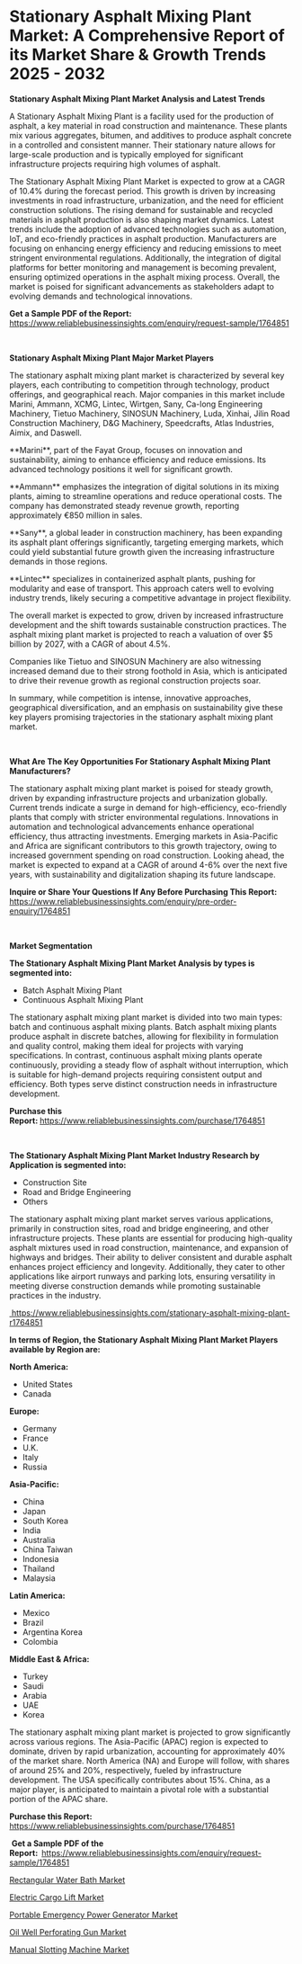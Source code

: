 <p><h1>Stationary Asphalt Mixing Plant Market: A Comprehensive Report of its Market Share & Growth Trends 2025 - 2032</h1></p><p><strong>Stationary Asphalt Mixing Plant Market Analysis and Latest Trends</strong></p>
<p><p>A Stationary Asphalt Mixing Plant is a facility used for the production of asphalt, a key material in road construction and maintenance. These plants mix various aggregates, bitumen, and additives to produce asphalt concrete in a controlled and consistent manner. Their stationary nature allows for large-scale production and is typically employed for significant infrastructure projects requiring high volumes of asphalt.</p><p>The Stationary Asphalt Mixing Plant Market is expected to grow at a CAGR of 10.4% during the forecast period. This growth is driven by increasing investments in road infrastructure, urbanization, and the need for efficient construction solutions. The rising demand for sustainable and recycled materials in asphalt production is also shaping market dynamics. Latest trends include the adoption of advanced technologies such as automation, IoT, and eco-friendly practices in asphalt production. Manufacturers are focusing on enhancing energy efficiency and reducing emissions to meet stringent environmental regulations. Additionally, the integration of digital platforms for better monitoring and management is becoming prevalent, ensuring optimized operations in the asphalt mixing process. Overall, the market is poised for significant advancements as stakeholders adapt to evolving demands and technological innovations.</p></p>
<p><strong>Get a Sample PDF of the Report:&nbsp;</strong> <a href="https://www.reliablebusinessinsights.com/enquiry/request-sample/1764851?utm_campaign=100&utm_medium=2&utm_source=Github&utm_content=ia&utm_term=22022025&utm_id=stationary-asphalt-mixing-plant">https://www.reliablebusinessinsights.com/enquiry/request-sample/1764851</a></p>
<p>&nbsp;</p>
<p><strong>Stationary Asphalt Mixing Plant Major Market Players</strong></p>
<p><p>The stationary asphalt mixing plant market is characterized by several key players, each contributing to competition through technology, product offerings, and geographical reach. Major companies in this market include Marini, Ammann, XCMG, Lintec, Wirtgen, Sany, Ca-long Engineering Machinery, Tietuo Machinery, SINOSUN Machinery, Luda, Xinhai, Jilin Road Construction Machinery, D&G Machinery, Speedcrafts, Atlas Industries, Aimix, and Daswell.</p><p>**Marini**, part of the Fayat Group, focuses on innovation and sustainability, aiming to enhance efficiency and reduce emissions. Its advanced technology positions it well for significant growth. </p><p>**Ammann** emphasizes the integration of digital solutions in its mixing plants, aiming to streamline operations and reduce operational costs. The company has demonstrated steady revenue growth, reporting approximately €850 million in sales. </p><p>**Sany**, a global leader in construction machinery, has been expanding its asphalt plant offerings significantly, targeting emerging markets, which could yield substantial future growth given the increasing infrastructure demands in those regions.</p><p>**Lintec** specializes in containerized asphalt plants, pushing for modularity and ease of transport. This approach caters well to evolving industry trends, likely securing a competitive advantage in project flexibility.</p><p>The overall market is expected to grow, driven by increased infrastructure development and the shift towards sustainable construction practices. The asphalt mixing plant market is projected to reach a valuation of over $5 billion by 2027, with a CAGR of about 4.5%.</p><p>Companies like Tietuo and SINOSUN Machinery are also witnessing increased demand due to their strong foothold in Asia, which is anticipated to drive their revenue growth as regional construction projects soar.</p><p>In summary, while competition is intense, innovative approaches, geographical diversification, and an emphasis on sustainability give these key players promising trajectories in the stationary asphalt mixing plant market.</p></p>
<p>&nbsp;</p>
<p><strong>What Are The Key Opportunities For Stationary Asphalt Mixing Plant Manufacturers?</strong></p>
<p><p>The stationary asphalt mixing plant market is poised for steady growth, driven by expanding infrastructure projects and urbanization globally. Current trends indicate a surge in demand for high-efficiency, eco-friendly plants that comply with stricter environmental regulations. Innovations in automation and technological advancements enhance operational efficiency, thus attracting investments. Emerging markets in Asia-Pacific and Africa are significant contributors to this growth trajectory, owing to increased government spending on road construction. Looking ahead, the market is expected to expand at a CAGR of around 4-6% over the next five years, with sustainability and digitalization shaping its future landscape.</p></p>
<p><strong>Inquire or Share Your Questions If Any Before Purchasing This Report:</strong> <a href="https://www.reliablebusinessinsights.com/enquiry/pre-order-enquiry/1764851?utm_campaign=100&utm_medium=2&utm_source=Github&utm_content=ia&utm_term=22022025&utm_id=stationary-asphalt-mixing-plant">https://www.reliablebusinessinsights.com/enquiry/pre-order-enquiry/1764851</a></p>
<p>&nbsp;</p>
<p><strong>Market Segmentation</strong></p>
<p><strong>The Stationary Asphalt Mixing Plant Market Analysis by types is segmented into:</strong></p>
<p><ul><li>Batch Asphalt Mixing Plant</li><li>Continuous Asphalt Mixing Plant</li></ul></p>
<p><p>The stationary asphalt mixing plant market is divided into two main types: batch and continuous asphalt mixing plants. Batch asphalt mixing plants produce asphalt in discrete batches, allowing for flexibility in formulation and quality control, making them ideal for projects with varying specifications. In contrast, continuous asphalt mixing plants operate continuously, providing a steady flow of asphalt without interruption, which is suitable for high-demand projects requiring consistent output and efficiency. Both types serve distinct construction needs in infrastructure development.</p></p>
<p><strong>Purchase this Report:&nbsp;</strong><a href="https://www.reliablebusinessinsights.com/purchase/1764851?utm_campaign=100&utm_medium=2&utm_source=Github&utm_content=ia&utm_term=22022025&utm_id=stationary-asphalt-mixing-plant">https://www.reliablebusinessinsights.com/purchase/1764851</a></p>
<p>&nbsp;</p>
<p><strong>The Stationary Asphalt Mixing Plant Market Industry Research by Application is segmented into:</strong></p>
<p><ul><li>Construction Site</li><li>Road and Bridge Engineering</li><li>Others</li></ul></p>
<p><p>The stationary asphalt mixing plant market serves various applications, primarily in construction sites, road and bridge engineering, and other infrastructure projects. These plants are essential for producing high-quality asphalt mixtures used in road construction, maintenance, and expansion of highways and bridges. Their ability to deliver consistent and durable asphalt enhances project efficiency and longevity. Additionally, they cater to other applications like airport runways and parking lots, ensuring versatility in meeting diverse construction demands while promoting sustainable practices in the industry.</p></p>
<p><a href="https://www.reliablebusinessinsights.com/stationary-asphalt-mixing-plant-r1764851?utm_campaign=100&utm_medium=2&utm_source=Github&utm_content=ia&utm_term=22022025&utm_id=stationary-asphalt-mixing-plant">&nbsp;https://www.reliablebusinessinsights.com/stationary-asphalt-mixing-plant-r1764851</a></p>
<p><strong>In terms of Region, the Stationary Asphalt Mixing Plant Market Players available by Region are:</strong></p>
<p>
    <p> <strong> North America: </strong>
        <ul>
            <li>United States</li>
            <li>Canada</li>
        </ul>
        </p> 
    <p> <strong> Europe: </strong>
        <ul>
            <li>Germany</li>
            <li>France</li>
            <li>U.K.</li>
            <li>Italy</li>
            <li>Russia</li>
        </ul>
        </p> 
    <p> <strong> Asia-Pacific: </strong>
        <ul>
            <li>China</li>
            <li>Japan</li>
            <li>South Korea</li>
            <li>India</li>
            <li>Australia</li>
            <li>China Taiwan</li>
            <li>Indonesia</li>
            <li>Thailand</li>
            <li>Malaysia</li>
        </ul>
        </p> 
    <p> <strong> Latin America: </strong>
        <ul>
            <li>Mexico</li>
            <li>Brazil</li>
            <li>Argentina Korea</li>
            <li>Colombia</li>
        </ul>
        </p> 
    <p> <strong> Middle East & Africa: </strong>
        <ul>
            <li>Turkey</li>
            <li>Saudi</li>
            <li>Arabia</li>
            <li>UAE</li>
            <li>Korea</li>
        </ul>
    </p>
    </p>
<p><p>The stationary asphalt mixing plant market is projected to grow significantly across various regions. The Asia-Pacific (APAC) region is expected to dominate, driven by rapid urbanization, accounting for approximately 40% of the market share. North America (NA) and Europe will follow, with shares of around 25% and 20%, respectively, fueled by infrastructure development. The USA specifically contributes about 15%. China, as a major player, is anticipated to maintain a pivotal role with a substantial portion of the APAC share.</p></p>
<p><strong>Purchase this Report: </strong><a href="https://www.reliablebusinessinsights.com/purchase/1764851?utm_campaign=100&utm_medium=2&utm_source=Github&utm_content=ia&utm_term=22022025&utm_id=stationary-asphalt-mixing-plant">https://www.reliablebusinessinsights.com/purchase/1764851</a></p>
<p>&nbsp;<strong>Get a Sample PDF of the Report:&nbsp;&nbsp;</strong><a href="https://www.reliablebusinessinsights.com/enquiry/request-sample/1764851?utm_campaign=100&utm_medium=2&utm_source=Github&utm_content=ia&utm_term=22022025&utm_id=stationary-asphalt-mixing-plant">https://www.reliablebusinessinsights.com/enquiry/request-sample/1764851</a></p>
<p><strong></strong></p>
<p><p><a href="https://github.com/mupumafrhad/Market-Research-Report-List-1/blob/main/rectangular-water-bath-market.md?utm_campaign=100&utm_medium=2&utm_source=Github&utm_content=ia&utm_term=22022025&utm_id=stationary-asphalt-mixing-plant">Rectangular Water Bath Market</a></p><p><a href="https://github.com/darusesrak/Market-Research-Report-List-1/blob/main/electric-cargo-lift-market.md?utm_campaign=100&utm_medium=2&utm_source=Github&utm_content=ia&utm_term=22022025&utm_id=stationary-asphalt-mixing-plant">Electric Cargo Lift Market</a></p><p><a href="https://github.com/sderolza/Market-Research-Report-List-1/blob/main/portable-emergency-power-generator-market.md?utm_campaign=100&utm_medium=2&utm_source=Github&utm_content=ia&utm_term=22022025&utm_id=stationary-asphalt-mixing-plant">Portable Emergency Power Generator Market</a></p><p><a href="https://github.com/ijffseandy/Market-Research-Report-List-1/blob/main/oil-well-perforating-gun-market.md?utm_campaign=100&utm_medium=2&utm_source=Github&utm_content=ia&utm_term=22022025&utm_id=stationary-asphalt-mixing-plant">Oil Well Perforating Gun Market</a></p><p><a href="https://github.com/cornuznwazue/Market-Research-Report-List-1/blob/main/manual-slotting-machine-market.md?utm_campaign=100&utm_medium=2&utm_source=Github&utm_content=ia&utm_term=22022025&utm_id=stationary-asphalt-mixing-plant">Manual Slotting Machine Market</a></p></p>